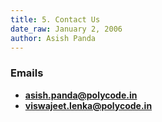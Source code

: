 ```yaml
---
title: 5. Contact Us
date_raw: January 2, 2006
author: Asish Panda
---
```


### Emails
* **asish.panda@polycode.in**
* **viswajeet.lenka@polycode.in**